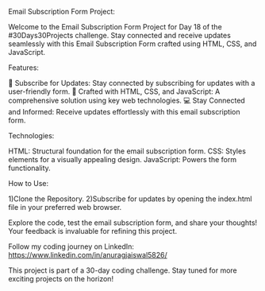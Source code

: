 Email Subscription Form Project:

Welcome to the Email Subscription Form Project for Day 18 of the #30Days30Projects challenge. Stay connected and receive updates seamlessly with this Email Subscription Form crafted using HTML, CSS, and JavaScript.

Features:

📧 Subscribe for Updates: Stay connected by subscribing for updates with a user-friendly form.
🚀 Crafted with HTML, CSS, and JavaScript: A comprehensive solution using key web technologies.
💻 Stay Connected and Informed: Receive updates effortlessly with this email subscription form.

Technologies:

HTML: Structural foundation for the email subscription form.
CSS: Styles elements for a visually appealing design.
JavaScript: Powers the form functionality.

How to Use:

1)Clone the Repository.
2)Subscribe for updates by opening the index.html file in your preferred web browser.

Explore the code, test the email subscription form, and share your thoughts! Your feedback is invaluable for refining this project.

Follow my coding journey on LinkedIn: https://www.linkedin.com/in/anuragjaiswal5826/

This project is part of a 30-day coding challenge. Stay tuned for more exciting projects on the horizon!

